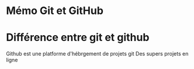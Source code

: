 # Mémo Git et GitHub
# Différence entre git et github
Github est une platforme d'hébrgement de projets git
Des supers projets en ligne

